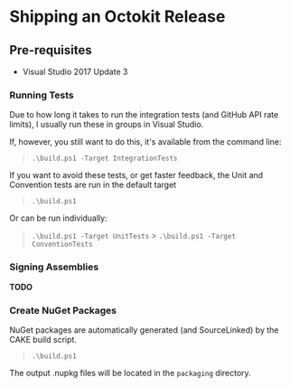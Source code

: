 # Shipping an Octokit Release

## Pre-requisites

- Visual Studio 2017 Update 3

### Running Tests

Due to how long it takes to run the integration tests (and GitHub API rate limits), I usually run these in groups in Visual Studio.

If, however, you still want to do this, it's available from the command line:

> `.\build.ps1 -Target IntegrationTests`

If you want to avoid these tests, or get faster feedback, the Unit and Convention tests are run in the default target

> `.\build.ps1`

Or can be run individually:

> `.\build.ps1 -Target UnitTests` > `.\build.ps1 -Target ConventionTests`

### Signing Assemblies

**TODO**

### Create NuGet Packages

NuGet packages are automatically generated (and SourceLinked) by the CAKE build script.

> `.\build.ps1`

The output .nupkg files will be located in the `packaging` directory.
